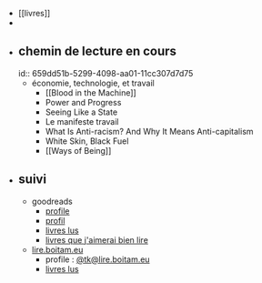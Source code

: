 - [[livres]]
-
- ## chemin de lecture en cours
  id:: 659dd51b-5299-4098-aa01-11cc307d7d75
	- économie, technologie, et travail
		- [[Blood in the Machine]]
		- Power and Progress
		- Seeing Like a State
		- Le manifeste travail
		- What Is Anti-racism? And Why It Means Anti-capitalism
		- White Skin, Black Fuel
		- [[Ways of Being]]
- ## suivi
	- goodreads
		- [profile](https://www.goodreads.com/user/show/8344753-tam-kien-duong)
		- [profil](https://www.goodreads.com/user/show/8344753-tam-kien-duong)
		- [livres lus](https://www.goodreads.com/review/list/8344753-tam-kien-duong?shelf=read)
		- [livres que j'aimerai bien lire](https://www.goodreads.com/review/list/8344753-tam-kien-duong?order=d&shelf=to-read&sort=date_added)
	- [lire.boitam.eu](https://lire.boitam.eu/)
		- profile : [@tk@lire.boitam.eu](https://lire.boitam.eu/user/tk)
		- [livres lus](https://lire.boitam.eu/user/tk/books/read)